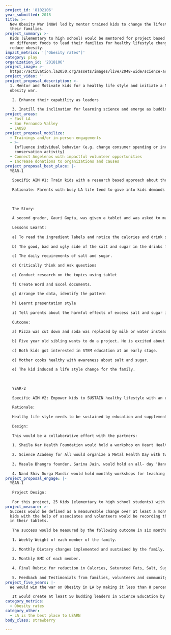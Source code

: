 ```yaml
---
project_id: '8102106'
year_submitted: 2018
title: >-
  New Obesity War (NOW) led by mentor trained kids to change the lifestyle of
  their families.
project_summary: >-
  Kids (Elementary to high school) would be mentored for project based research
  on different foods to lead their families for healthy lifestyle change and
  reduce obesity.
impact_metrics: '["Obesity rates"]'
category: play
organization_id: '2018106'
project_image: >-
  https://activation.la2050.org/assets/images/live/2048-wide/science-academy-for-all.jpg
project_video: ''
project_proposal_description: >-
  1. Mentor and Motivate kids for a healthy life style and initiate a New
  obesity war.
   
   2. Enhance their capability as leaders
   
   3. Instill the inclination for learning science and emerge as budding scientists
project_areas:
  - East LA
  - San Fernando Valley
  - LAUSD
project_proposal_mobilize:
  - Trainings and/or in-person engagements
  - >-
    Influence individual behavior (e.g. change consumer spending or increase
    conservation activity)
  - Connect Angelenos with impactful volunteer opportunities
  - Increase donations to organizations and causes
project_proposal_best_place: |-
  YEAR-1
   
   Specific AIM #1: Train kids with a research based approach about the healthy lifestyle so that they can take initiative in the family to eat healthy. 
   
   Rationale: Parents with busy LA life tend to give into kids demands for soda and fast food. The New Obesity War (NOW) focusses on kids being trained to take a lead on fighting obesity and improve family health. 
   
   
   
   The Story:
   
   A second grader, Gauri Gupta, was given a tablet and was asked to make a table of sugar and salt content of twenty soft drinks. She loved collecting the information with a picture of the contents label. With continued guidance and motivation by the mentor, she not only collected the data but changed her entire family.
   
   Lessons Learnt:
   
   a) To read the ingredient labels and notice the calories and drink size.
   
   b) The good, bad and ugly side of the salt and sugar in the drinks from the mentor. 
   
   c) The daily requirements of salt and sugar.
   
   d) Critically think and Ask questions
   
   e) Conduct research on the topics using tablet
   
   f) Create Word and Excel documents.
   
   g) Arrange the data, identify the pattern
   
   h) Learnt presentation style
   
   i) Tell parents about the harmful effects of excess salt and sugar in the soft drinks and actually stop them from buying soda and soft drinks.
   
   Outcome:
   
   a) Pizza was cut down and soda was replaced by milk or water instead soda. In two months, the father Amit Gupta lost ten pounds. 
   
   b) Five year old sibling wants to do a project. He is excited about drinking water and making different shapes of water as ice.
   
   c) Both kids got interested in STEM education at an early stage.
   
   d) Mother cooks healthy with awareness about salt and sugar.
   
   e) The kid induced a life style change for the family.
   
   
   
   YEAR-2
   
   Specific AIM #2: Empower kids to SUSTAIN healthy lifestyle with an educational approach about consequences of obesity. Mental health awareness would be introduced to overcome and avoid stress related eating disorders. Stress resilience would be instilled with Dance, Yoga and Pranayam. 
   
   Rationale: 
   
   Healthy life style needs to be sustained by education and supplemented by family fun workout. Mental health is the backbone of healthy lifestyle and must be addressed. Another major hurdle is stress related eating disorder. 
   
   Design: 
   
   This would be a collaborative effort with the partners:
   
   1. Sheila Kar Health Foundation would hold a workshop on Heart Health, Diabetes and other health consequences of obesity. The workshop would include two speakers and panel discussion with kids and their families.
   
   2. Science Academy for All would organize a Metal Health Day with two experts from Columbia University and hold a question-answer session with the cohort of 25 kids and their families.
   
   3. Masala Bhangra founder, Sarina Jain, would hold an all- day ‘Dance workshop and show’ to train all ages the fun workouts. Here is the link to her videos: https://masalabhangraworkout.com/storeProduct/list/22
   
   4. Nand Shiv Durga Mandir would hold monthly workshops for teaching Yoga and Pranayam.
project_proposal_engage: |-
  YEAR-1
   
   Project Design: 
   
   For this project, 25 Kids (elementary to high school students) with at least one obese member of the family, would be recruited from schools and faith based organizations from East LA and San Fernando Valley. They would be motivated and mentored for a research project based learning regarding nutrition, especially calories, sugar and salt. They would be given a tablet to collect the data to share in a monthly meeting with the mentors. The kids would finish the projects in 3-4 months and share with their families. Based on their research, they would record the changes in their own lifestyle and the lifestyle of their family. The outcome would be measured as weight and BMI of each member.The project and results would be presented to the community at the end of year in a fundraising dinner as well as on the website.
project_measure: >-
  Success would be defined as a measureable change over at least a month. The
  kids with the help of associates and volunteers would be recording the success
  in their tablets.
   
   The success would be measured by the following outcome in six months after completion of the project in 3-4 months:
   
   1. Weekly Weight of each member of the family. 
   
   2. Monthly Dietary changes implemented and sustained by the family.
   
   3. Monthly BMI of each member.
   
   4. Final Rubric for reduction in Calories, Saturated Fats, Salt, Sugar and High Fructose Corn Syrup by the families.
   
   5. Feedback and Testimonials from families, volunteers and community.
project_five_years: |-
  We would win the war on Obesity in LA by making it less than 8 percent. 
   
   It would create at least 50 budding leaders in Science Education by our next vision of 'Each One, Reach One'
category_metrics:
  - Obesity rates
category_other:
  - LA is the best place to LEARN
body_class: strawberry

---
```

